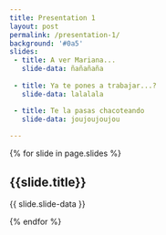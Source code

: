 ```yaml
---
title: Presentation 1
layout: post
permalink: /presentation-1/
background: '#0a5'
slides:
 - title: A ver Mariana...
   slide-data: ñañañaña
     
 - title: Ya te pones a trabajar...?
   slide-data: lalalala

 - title: Te la pasas chacoteando
   slide-data: joujoujoujou
  
---
```


{% for slide in page.slides %}
                    
<section data-background="{% if slide.background %}{{slide.background}}{% else %}{{page.background}}{% endif %}"><h1>{{slide.title}}</h1>{{ slide.slide-data }}</section>
                    
{% endfor %}
    
